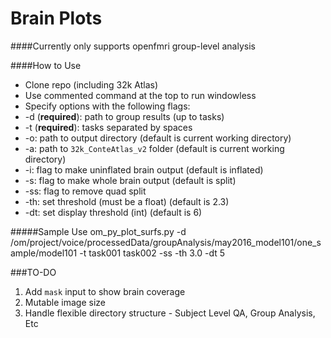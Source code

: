 # Brain Plots
####Currently only supports openfmri group-level analysis

####How to Use
* Clone repo (including 32k Atlas)
* Use commented command at the top to run windowless
* Specify options with the following flags:
 * -d (__required__): path to group results (up to tasks)
 * -t (__required__): tasks separated by spaces
 * -o: path to output directory (default is current working directory)
 * -a: path to `32k_ConteAtlas_v2` folder (default is current working directory)
 * -i: flag to make uninflated brain output (default is inflated)
 * -s: flag to make whole brain output (default is split)
 * -ss: flag to remove quad split
 * -th: set threshold (must be a float) (default is 2.3)
 * -dt: set display threshold (int) (default is 6)
 
#####Sample Use
    om_py_plot_surfs.py -d /om/project/voice/processedData/groupAnalysis/may2016_model101/one_sample/model101 -t task001 task002 -ss -th 3.0 -dt 5
 


###TO-DO
1. Add `mask` input to show brain coverage
2. Mutable image size
3. Handle flexible directory structure - Subject Level QA, Group Analysis, Etc
